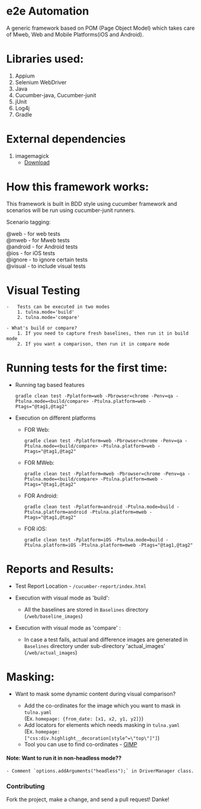 # e2e Automation
A generic framework based on POM (Page Object Model) which takes care of Mweb, Web and Mobile Platforms(iOS and Android).

# Libraries used:
1. Appium
2. Selenium WebDriver
3. Java
4. Cucumber-java, Cucumber-junit
5. jUnit
6. Log4j
7. Gradle

# External dependencies
1. imagemagick
   * [Download](https://imagemagick.org/script/download.php)

# How this framework works:
This framework is built in BDD style using cucumber framework and scenarios will be run using cucumber-junit runners.<br/>

Scenario tagging: <br/>
 
 @web - for web tests <br/>
 @mweb - for Mweb tests <br/>
 @android - for Android tests <br/>
 @ios - for iOS tests <br/>
 @ignore - to ignore certain tests <br/>
 @visual - to include visual tests <br/>
 
 
# Visual Testing

    -   Tests can be executed in two modes 
        1. tulna.mode='build'
        2. tulna.mode='compare'
        
    - What's build or compare?
        1. If you need to capture fresh baselines, then run it in build mode
        2. If you want a comparison, then run it in compare mode
        
# Running tests for the first time:

* Running tag based features <br/>

  `gradle clean test -Pplatform=web -Pbrowser=chrome -Penv=qa -Ptulna.mode=<build/compare> -Ptulna.platform=web -Ptags="@tag1,@tag2"` <br/>


* Execution on different platforms <br/>
        
    * FOR Web:
    
        `gradle clean test -Pplatform=web -Pbrowser=chrome -Penv=qa -Ptulna.mode=<build/compare> -Ptulna.platform=web -Ptags="@tag1,@tag2"` <br/>
     
    * FOR MWeb:
    
        `gradle clean test -Pplatform=mweb -Pbrowser=chrome -Penv=qa -Ptulna.mode=<build/compare> -Ptulna.platform=mweb -Ptags="@tag1,@tag2"` <br/>
                    
    * FOR Android:
    
        `gradle clean test -Pplatform=android -Ptulna.mode=build -Ptulna.platform=android -Ptulna.platform=mweb -Ptags="@tag1,@tag2"` <br/>
        
    * FOR iOS:
        
         `gradle clean test -Pplatform=iOS -Ptulna.mode=build -Ptulna.platform=iOS -Ptulna.platform=mweb -Ptags="@tag1,@tag2"` <br/>
     
# Reports and Results:

* Test Report Location - `/cucumber-report/index.html`

* Execution with visual mode as 'build': <br/>
    
    - All the baselines are stored in `Baselines` directory (`/web/baseline_images`)
    
* Execution with visual mode as 'compare' : <br/>
    -  In case a test fails, actual and difference images are generated in `Baselines` directory under sub-directory 'actual_images' (`/web/actual_images`)
    
# Masking:

* Want to mask some dynamic content during visual comparison? 
  
  - Add the co-ordinates for the image which you want to mask in `tulna.yaml` <br/>
    (Ex. `homepage: {from_date: [x1, x2, y1, y2]}`) 
  - Add locators for elements which needs masking in `tulna.yaml` <br/>
    (Ex. `homepage: ["css:div.highlight__decoration[style^=\"top\"]"]`) 
  - Tool you can use to find co-ordinates - [GIMP](https://www.gimp.org/)
    
    
#### Note: Want to run it in non-headless mode??

    - Comment `options.addArguments("headless");` in DriverManager class.

### Contributing

Fork the project, make a change, and send a pull request! 
Danke! 